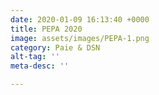 ```yaml
---
date: 2020-01-09 16:13:40 +0000
title: PEPA 2020
image: assets/images/PEPA-1.png
category: Paie & DSN
alt-tag: ''
meta-desc: ''

---
```

